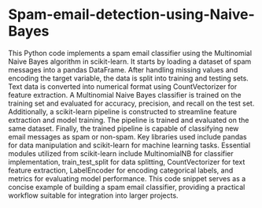 # Spam-email-detection-using-Naive-Bayes
This Python code implements a spam email classifier using the Multinomial Naive Bayes algorithm in scikit-learn. It starts by loading a dataset of spam messages into a pandas DataFrame. After handling missing values and encoding the target variable, the data is split into training and testing sets. Text data is converted into numerical format using CountVectorizer for feature extraction. A Multinomial Naive Bayes classifier is trained on the training set and evaluated for accuracy, precision, and recall on the test set. Additionally, a scikit-learn pipeline is constructed to streamline feature extraction and model training. The pipeline is trained and evaluated on the same dataset. Finally, the trained pipeline is capable of classifying new email messages as spam or non-spam. Key libraries used include pandas for data manipulation and scikit-learn for machine learning tasks. Essential modules utilized from scikit-learn include MultinomialNB for classifier implementation, train_test_split for data splitting, CountVectorizer for text feature extraction, LabelEncoder for encoding categorical labels, and metrics for evaluating model performance. This code snippet serves as a concise example of building a spam email classifier, providing a practical workflow suitable for integration into larger projects.
